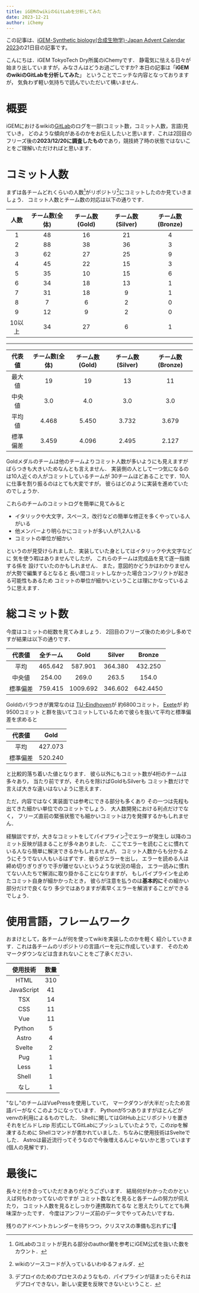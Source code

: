 ```yaml
---
title: iGEMのwikiのGitLabを分析してみた
date: 2023-12-21
author: iChemy
---
```

この記事は、[iGEM･Synthetic biology(合成生物学)･Japan Advent Calendar 2023](https://adventar.org/calendars/8876)の21日目の記事です。

こんにちは．iGEM TokyoTech Dry所属のiChemyです．
静電気に怯える日々が始まり出していますが，みなさんはどうお過ごしですか?
本日の記事は「**iGEMのwikiのGitLabを分析してみた**」
ということでニッチな内容となっておりますが，
気負わず軽い気持ちで読んでいただいて構いません．
<!--more-->

# 概要
iGEMにおけるwikiの[GitLab](https://gitlab.igem.org/2023)のログを一部(コミット数，コミット人数，言語)見ていき，
どのような傾向があるのかをお伝えしたいと思います．これは2回目のフリーズ後の**2023/12/20に調査したもの**であり，競技終了時の状態ではないことをご理解いただければと思います．

# コミット人数
まずは各チームどれくらいの人数[^1]がリポジトリ[^2]にコミットしたのか見ていきましょう．
コミット人数とチーム数の対応は以下の通りです．

| 人数 | チーム数(全体)　|チーム数(Gold)|チーム数(Silver)|チーム数(Bronze)|
|:------:|:----------:|:-----------:|:----------:|:----------:|
| 1    | 48           |16|21|4|
| 2    | 88           |38|36|3|
| 3    | 62           |27|25|9|
| 4    | 45           |22|15|3|
| 5    | 35           |10|15|6|
| 6    | 34           |18|13|1|
| 7    | 31           |18|9|1|
| 8    | 7            |6 |2|0|
| 9    | 12           |9 |2|0|
| 10以上| 34           |27|6|1|
---
| 代表値| チーム数(全体)　|チーム数(Gold)|チーム数(Silver)|チーム数(Bronze)|
|:------:|:----------:|:-----------:|:----------:|:----------:|
|最大値|19|19|13|11|
|中央値|3.0|4.0|3.0|3.0|
|平均値|4.468|5.450|3.732|3.679|
|標準偏差|3.459|4.096|2.495|2.127|

Goldメダルのチームは他のチームよりコミット人数が多いようにも見えますが
ばらつきも大きいためなんとも言えません．
実装側の人として一つ気になるのは10人近くの人がコミットしているチームが
30チームほどあることです．10人に仕事を割り振るのはとても大変ですが，
彼らはどのように実装を進めていたのでしょうか．

これらのチームのコミットログを簡単に見てみると
- イタリックや大文字，スペース，改行などの簡単な修正を多くやっている人がいる
- 他メンバーより明らかにコミットが多い人が1,2人いる
- コミットの単位が細かい

というのが見受けられました．実装していた身としてはイタリックや大文字などに
気を使う暇はありませんでしたが，
これらのチームは完成品を見て逐一指摘する係を
設けていたのかもしれません．
また，意図的かどうかはわかりませんが大勢で編集するとなると
長い間コミットしなかった場合コンフリクトが起きる可能性もあるため
コミットの単位が細かいということは理にかなっているように思えます．

# 総コミット数

今度はコミットの総数を見てみましょう．
2回目のフリーズ後のため少し多めですが結果は以下の通りです．

| 代表値 | 全チーム | Gold | Silver | Bronze |
|:-------:|:-----:|:----:|:---:|:-----:|
| 平均    | 465.642 | 587.901 | 364.380 | 432.250  |
| 中央値   | 254.00 | 269.0 | 263.5 | 154.0 |
| 標準偏差 | 759.415  | 1009.692| 346.602 | 642.4450|

Goldのバラつきが異常なのは [TU-Eindhoven](https://gitlab.igem.org/2023/tu-eindhoven)が
約6800コミット，
[Exete](https://gitlab.igem.org/2023/exeter)が
約9500コミット
と群を抜いてコミットしているためで彼らを抜いて平均と標準偏差を求めると

| 代表値 | Gold |
|:-------:|:-----:|
|平均|427.073|
|標準偏差|520.240|

と比較的落ち着いた値となります．
彼ら以外にもコミット数が4桁のチームは多々あり，
当たり前ですが，それらを除けばGoldもSilverも
コミット数だけで言えば大きな違いはないように思えます．

ただ，内容ではなく実装面では参考にできる部分も多くあり
その一つは先程も出てきた細かい単位でのコミットでしょう．
大人数開発における利点だけでなく，
フリーズ直前の緊張状態でも細かいコミットは力を発揮するかもしれません．

経験談ですが，大きなコミットをしてパイプライン[^3]でエラーが発生し
以降のコミット反映が詰まることが多々ありました．
ここでエラーを読むことに慣れている人なら簡単に解決できるかもしれませんが，
コミット人数からも分かるようにそうでない人もいるはずです．彼らがエラーを出し，
エラーを読める人は締め切りぎりぎりで手が離せないというような状況の場合，
エラー読みに慣れてない人たちで解消に取り掛かることになりますが，
もしパイプラインを止めたコミット自身が細かかったとき，
彼らが注意を払うのは**基本的に**その細かい部分だけで良くなり
多少ではありますが素早くエラーを解消することができるでしょう．

# 使用言語，フレームワーク
おまけとして，各チームが何を使ってwikiを実装したのかを軽く
紹介していきます．これは各チームのリポジトリの言語バーを元に作成しています．
そのためマークダウンなどは含まれないことをご了承ください．

| 使用技術    | 数量 |
|:----------:|:----:|
| HTML       | 310  |
| JavaScript | 41   |
| TSX        | 14   |
| CSS        | 11   |
| Vue        | 11   |
| Python     | 5    |
| Astro      | 4    |
| Svelte     | 2    |
| Pug        | 1    |
| Less       | 1    |
| Shell      | 1    |
| なし        | 1    |

"なし"のチームはVuePressを使用していて，
マークダウンが大半だったため言語バーがなくこのようになっています．
Pythonが5つありますがほとんどがvenvの利用によるものでした．
Shellに関してはGitHub上にリポジトリを置きそれをビルドしzip
形式にしてGitLabにプッシュしていたようで，このzipを解凍するために
Shellコマンドが書かれていました．ちなみに使用技術はSvelteでした．
Astroは最近流行ってそうなので今後増えるんじゃないかと思っています(個人の見解です)．

# 最後に
長々と付き合っていただきありがとうございます．
結局何がわかったのかといえば何もわかってないのですが
コミット数などを見ると各チームの努力が伺えたり，
コミット人数を見るとしっかり連携取れてるな
と思えたりしてとても興味深かったです．
今度はアンフリーズ前のデータでやってみたいですね．

残りのアドベントカレンダーを待ちつつ，クリスマスの準備も忘れずに!👋



[^1]: GitLabのコミットが見れる部分のauthor蘭を参考にiGEM公式を抜いた数をカウント．
[^2]: wikiのソースコードが入っているいわゆるフォルダ．
[^3]: デプロイのためのプロセスのようなもの．パイプラインが詰まったらそれはデプロイできない，新しい変更を反映できないということ．